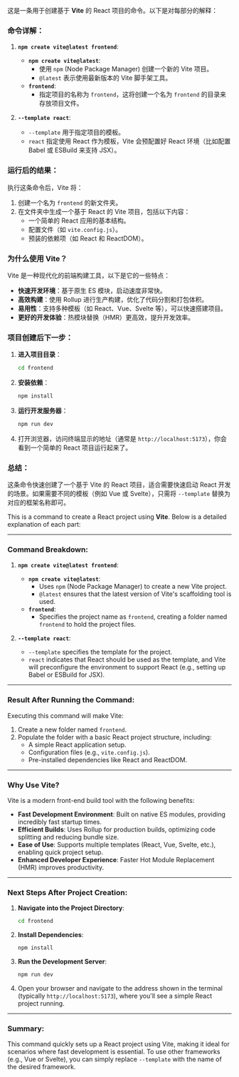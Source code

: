 这是一条用于创建基于 **Vite** 的 React 项目的命令。以下是对每部分的解释：

### 命令详解：
1. **`npm create vite@latest frontend`**:
   - **`npm create vite@latest`**:
     - 使用 `npm` (Node Package Manager) 创建一个新的 Vite 项目。
     - `@latest` 表示使用最新版本的 Vite 脚手架工具。
   - **`frontend`**:
     - 指定项目的名称为 `frontend`，这将创建一个名为 `frontend` 的目录来存放项目文件。

2. **`--template react`**:
   - `--template` 用于指定项目的模板。
   - `react` 指定使用 React 作为模板，Vite 会预配置好 React 环境（比如配置 Babel 或 ESBuild 来支持 JSX）。

### 运行后的结果：
执行这条命令后，Vite 将：
1. 创建一个名为 `frontend` 的新文件夹。
2. 在文件夹中生成一个基于 React 的 Vite 项目，包括以下内容：
   - 一个简单的 React 应用的基本结构。
   - 配置文件（如 `vite.config.js`）。
   - 预装的依赖项（如 React 和 ReactDOM）。

### 为什么使用 Vite？
Vite 是一种现代化的前端构建工具，以下是它的一些特点：
- **快速开发环境**：基于原生 ES 模块，启动速度非常快。
- **高效构建**：使用 Rollup 进行生产构建，优化了代码分割和打包体积。
- **易用性**：支持多种模板（如 React、Vue、Svelte 等），可以快速搭建项目。
- **更好的开发体验**：热模块替换（HMR）更高效，提升开发效率。

### 项目创建后下一步：
1. **进入项目目录**：
   ```bash
   cd frontend
   ```

2. **安装依赖**：
   ```bash
   npm install
   ```

3. **运行开发服务器**：
   ```bash
   npm run dev
   ```

4. 打开浏览器，访问终端显示的地址（通常是 `http://localhost:5173`），你会看到一个简单的 React 项目运行起来了。

### 总结：
这条命令快速创建了一个基于 Vite 的 React 项目，适合需要快速启动 React 开发的场景。如果需要不同的模板（例如 Vue 或 Svelte），只需将 `--template` 替换为对应的框架名称即可。

This is a command to create a React project using **Vite**. Below is a detailed explanation of each part:

---

### **Command Breakdown**:
1. **`npm create vite@latest frontend`**:
   - **`npm create vite@latest`**:
     - Uses `npm` (Node Package Manager) to create a new Vite project.
     - `@latest` ensures that the latest version of Vite's scaffolding tool is used.
   - **`frontend`**:
     - Specifies the project name as `frontend`, creating a folder named `frontend` to hold the project files.

2. **`--template react`**:
   - `--template` specifies the template for the project.
   - `react` indicates that React should be used as the template, and Vite will preconfigure the environment to support React (e.g., setting up Babel or ESBuild for JSX).

---

### **Result After Running the Command**:
Executing this command will make Vite:
1. Create a new folder named `frontend`.
2. Populate the folder with a basic React project structure, including:
   - A simple React application setup.
   - Configuration files (e.g., `vite.config.js`).
   - Pre-installed dependencies like React and ReactDOM.

---

### **Why Use Vite?**
Vite is a modern front-end build tool with the following benefits:
- **Fast Development Environment**: Built on native ES modules, providing incredibly fast startup times.
- **Efficient Builds**: Uses Rollup for production builds, optimizing code splitting and reducing bundle size.
- **Ease of Use**: Supports multiple templates (React, Vue, Svelte, etc.), enabling quick project setup.
- **Enhanced Developer Experience**: Faster Hot Module Replacement (HMR) improves productivity.

---

### **Next Steps After Project Creation**:
1. **Navigate into the Project Directory**:
   ```bash
   cd frontend
   ```

2. **Install Dependencies**:
   ```bash
   npm install
   ```

3. **Run the Development Server**:
   ```bash
   npm run dev
   ```

4. Open your browser and navigate to the address shown in the terminal (typically `http://localhost:5173`), where you'll see a simple React project running.

---

### **Summary**:
This command quickly sets up a React project using Vite, making it ideal for scenarios where fast development is essential. To use other frameworks (e.g., Vue or Svelte), you can simply replace `--template` with the name of the desired framework.